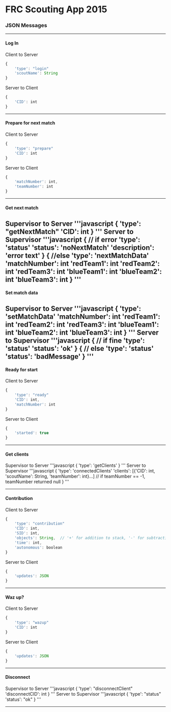 # FRC Scouting App 2015 #
### JSON Messages ###
---
#### Log In ####
Client to Server
```javascript
{
    'type': "login"
    'scoutName': String
}
```
Server to Client
```javascript
{
    'CID': int
}
```
---
#### Prepare for next match  ####
Client to Server
```javascript
{
    'type': "prepare"
    'CID': int
}
```
Server to Client
```javascript
{
    'matchNumber': int,
    'teamNumber': int
}
```
---
#### Get next match ####
Supervisor to Server
'''javascript
{
    'type': "getNextMatch"
    'CID': int
}
'''
Server to Supervisor
'''javascript
{   // if error
    'type': 'status'
    'status': 'noNextMatch'
    'description': 'error text'
}
{   //else
    'type': 'nextMatchData'
    'matchNumber': int
    'redTeam1': int
    'redTeam2': int
    'redTeam3': int
    'blueTeam1': int
    'blueTeam2': int
    'blueTeam3': int
}
'''
---
#### Set match data ####
Supervisor to Server
'''javascript
{
    'type': 'setMatchData'
    'matchNumber': int
    'redTeam1': int
    'redTeam2': int
    'redTeam3': int
    'blueTeam1': int
    'blueTeam2': int
    'blueTeam3': int
}
'''
Server to Supervisor
'''javascript
{   // if fine
    'type': 'status'
    'status': 'ok'
}
{   // else
    'type': 'status'
    'status': 'badMessage'
}
'''
---
#### Ready for start ####
Client to Server
```javascript
{
    'type': "ready"
    'CID': int,
    'matchNumber': int
}
```
Server to Client
```javascript
{
    'started': true
}
```

---
#### Get clients ####
Supervisor to Server
'''javascript
{
    'type': 'getClients'
}
'''
Server to Supervisor
'''javascript
{
    'type': 'connectedClients'
    'clients': [{'CID': int, 'scoutName': String, 'teamNumber': int}...] // if teamNumber == -1, teamNumber returned null
}
'''

---
#### Contribution ####
Client to Server
```javascript
{
    'type': "contribution"
    'CID': int,
    'SID': int,
    'objects': String,  // '+' for addition to stack, '-' for subtraction from stack, and 'x' for knocked over removal
    'time': int,
    'autonomous': boolean
}
```
Server to Client
```javascript
{
    'updates': JSON
}
```
---
#### Waz up? ####
Client to Server
```javascript
{
    'type': "wazup"
    'CID': int
}
```
Server to Client
```javascript
{
    'updates': JSON
}
```
---

#### Disconnect ####
Supervisor to Server
'''javascript
{
    'type': "disconnectClient"
    'disconnectCID': int
}
'''
Server to Supervisor
'''javascript
{
    'type': "status"
    'status': "ok"
}
'''

---